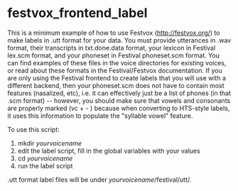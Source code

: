 # festvox_frontend_label

This is a minimum example of how to use Festvox (http://festvox.org/) to make labels in .utt format for your data.
You must provide utterances in .wav format, their transcripts in txt.done.data format, your lexicon in Festival lex.scm format, and your phoneset in Festival phoneset.scm format.  You can find examples of these files in the voice directories for existing voices, or read about these formats in the Festival/Festvox documentation.  If you are only using the Festival frontend to create labels that you will use with a different backend, then your phoneset.scm does not have to contain most features (nasalized, etc), i.e. it can effectively just be a list of phones (in that .scm format) -- however, you should make sure that vowels and consonants are properly marked (vc + - ) because when converting to HTS-style labels, it uses this information to populate the "syllable vowel" feature.

To use this script: <br>
1) mkdir <i>yourvoicename</i> <br>
2) edit the label script, fill in the global variables with your values <br>
3) cd <i>yourvoicename</i> <br>
4) run the label script <br>

.utt format label files will be under <i>yourvoicename</i>/festival/utt/. 
